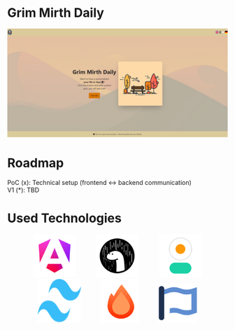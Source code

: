 ﻿# Grim Mirth Daily
<img src="readme-assets/welcome_screen.png" alt="Grim Mirth Daily home screen">

# Roadmap

PoC (x): Technical setup (frontend <-> backend communication) <br>
V1 (*): TBD


# Used Technologies

<p align="center">
  <a href="https://angular.dev"><img src="readme-assets/angular.png" alt="Angular Logo" height="100" width="100" hspace="20"></a>
  <a href="https://deno.com"><img src="readme-assets/deno.png" alt="Deno Logo" height="100" width="100" hspace="20"></a>
  <a href="https://daisyui.com/"><img src="readme-assets/daisyui.png" alt="DaisyUI Logo" height="100" width="100" hspace="20"></a>
  <a href="https://tailwindcss.com/"><img src="readme-assets/tailwind.svg" alt="Tailwind Logo" height="100" width="100" hspace="20"></a>
  <a href="https://hono.dev/"><img src="readme-assets/hono.png" alt="Hono Logo" height="100" hspace="20"></a>
  <a href="https://fontawesome.com/"><img src="readme-assets/fontawesome.svg" alt="Font Awesome Logo" height="90" width="90" hspace="20"></a>
</p>

